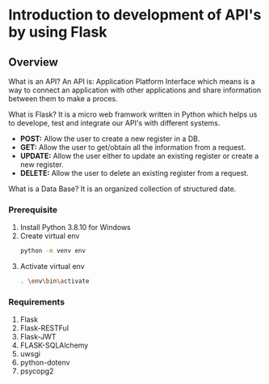 <h1>Introduction to development of API's by using Flask</h1>

<h2>Overview</h2>

<p>What is an API? An API is: Application Platform Interface which means is a way to connect an application with other applications and share information between them to make a proces.

What is Flask? It is a micro web framwork written in Python which helps us to develope, test and integrate our API's with different systems.

- <strong>POST:</strong> Allow the user to create a new register in a DB.
- <strong>GET:</strong> Allow the user to get/obtain all the information from a request.
- <strong>UPDATE:</strong> Allow the user either to update an existing register or create a new register.
- <strong>DELETE:</strong> Allow the user to delete an existing register from a request.

What is a Data Base? It is an organized collection of structured date.  
</p>

<h3>Prerequisite</h3>
<ol>
  <li> Install Python 3.8.10 for Windows
  <li> Create virtual env

   ```sh
   python -m venv env
   ```
   <li> Activate virtual env

   ```sh
   . \env\bin\activate
   ```
</ol>

<h3>Requirements</h3>
<ol>
  <li> Flask
  <li> Flask-RESTFul
  <li> Flask-JWT
  <li> FLASK-SQLAlchemy
  <li> uwsgi
  <li> python-dotenv
  <li> psycopg2  
</ol>
